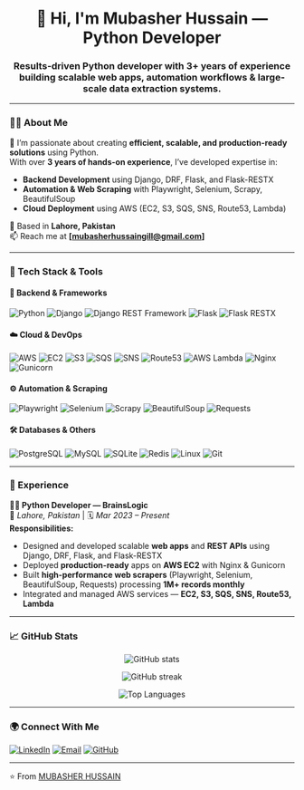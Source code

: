 <h1 align="center">👋 Hi, I'm Mubasher Hussain — Python Developer</h1>
<h3 align="center">Results-driven Python developer with 3+ years of experience building scalable web apps, automation workflows & large-scale data extraction systems.</h3>

---

### 🧑‍💻 About Me  
🚀 I’m passionate about creating **efficient, scalable, and production-ready solutions** using Python.  
With over **3 years of hands-on experience**, I’ve developed expertise in:  
- **Backend Development** using Django, DRF, Flask, and Flask-RESTX  
- **Automation & Web Scraping** with Playwright, Selenium, Scrapy, BeautifulSoup  
- **Cloud Deployment** using AWS (EC2, S3, SQS, SNS, Route53, Lambda)  

📍 Based in **Lahore, Pakistan**  
📫 Reach me at **[mubasherhussaingill@gmail.com]**

---

### 🧰 Tech Stack & Tools  

#### 🔧 Backend & Frameworks  
<p>
  <img src="https://img.shields.io/badge/Python-3776AB?logo=python&logoColor=white" alt="Python"/>
  <img src="https://img.shields.io/badge/Django-092E20?logo=django&logoColor=white" alt="Django"/>
  <img src="https://img.shields.io/badge/DRF-ff1709?logo=django&logoColor=white&label=Django%20REST%20Framework" alt="Django REST Framework"/>
  <img src="https://img.shields.io/badge/Flask-000000?logo=flask&logoColor=white" alt="Flask"/>
  <img src="https://img.shields.io/badge/Flask--RESTX-009688?logo=flask&logoColor=white" alt="Flask RESTX"/>
</p>

#### ☁️ Cloud & DevOps  
<p>
  <img src="https://img.shields.io/badge/AWS-232F3E?logo=amazon-aws&logoColor=white" alt="AWS"/>
  <img src="https://img.shields.io/badge/EC2-FF9900?logo=amazon-aws&logoColor=white" alt="EC2"/>
  <img src="https://img.shields.io/badge/S3-569A31?logo=amazon-s3&logoColor=white" alt="S3"/>
  <img src="https://img.shields.io/badge/SQS-FF4F00?logo=amazon-aws&logoColor=white" alt="SQS"/>
  <img src="https://img.shields.io/badge/SNS-232F3E?logo=amazon-aws&logoColor=white" alt="SNS"/>
  <img src="https://img.shields.io/badge/Route53-FF9900?logo=amazon-aws&logoColor=white" alt="Route53"/>
  <img src="https://img.shields.io/badge/Lambda-FF9900?logo=aws-lambda&logoColor=white" alt="AWS Lambda"/>
  <img src="https://img.shields.io/badge/Nginx-009639?logo=nginx&logoColor=white" alt="Nginx"/>
  <img src="https://img.shields.io/badge/Gunicorn-499848?logo=gunicorn&logoColor=white" alt="Gunicorn"/>
</p>

#### ⚙️ Automation & Scraping  
<p>
  <img src="https://img.shields.io/badge/Playwright-45ba4b?logo=microsoft-edge&logoColor=white" alt="Playwright"/>
  <img src="https://img.shields.io/badge/Selenium-43B02A?logo=selenium&logoColor=white" alt="Selenium"/>
  <img src="https://img.shields.io/badge/Scrapy-60A839?logo=scrapy&logoColor=white" alt="Scrapy"/>
  <img src="https://img.shields.io/badge/BeautifulSoup-4B8BBE?logo=python&logoColor=white" alt="BeautifulSoup"/>
  <img src="https://img.shields.io/badge/Requests-20232A?logo=python&logoColor=white" alt="Requests"/>
</p>

#### 🛠️ Databases & Others  
<p>
  <img src="https://img.shields.io/badge/PostgreSQL-336791?logo=postgresql&logoColor=white" alt="PostgreSQL"/>
  <img src="https://img.shields.io/badge/MySQL-4479A1?logo=mysql&logoColor=white" alt="MySQL"/>
  <img src="https://img.shields.io/badge/SQLite-003B57?logo=sqlite&logoColor=white" alt="SQLite"/>
  <img src="https://img.shields.io/badge/Redis-DC382D?logo=redis&logoColor=white" alt="Redis"/>
  <img src="https://img.shields.io/badge/Linux-FCC624?logo=linux&logoColor=black" alt="Linux"/>
  <img src="https://img.shields.io/badge/Git-F05032?logo=git&logoColor=white" alt="Git"/>
</p>

---

### 💼 Experience  

**👨‍💻 Python Developer — BrainsLogic**  
📍 *Lahore, Pakistan* | 🗓 *Mar 2023 – Present*  
**Responsibilities:**  
- Designed and developed scalable **web apps** and **REST APIs** using Django, DRF, Flask, and Flask-RESTX  
- Deployed **production-ready** apps on **AWS EC2** with Nginx & Gunicorn  
- Built **high-performance web scrapers** (Playwright, Selenium, BeautifulSoup, Requests) processing **1M+ records monthly**  
- Integrated and managed AWS services — **EC2, S3, SQS, SNS, Route53, Lambda**

---

### 📈 GitHub Stats  
<p align="center">
  <img src="https://github-readme-stats.vercel.app/api?username=mubasher95&show_icons=true&theme=radical" alt="GitHub stats" />
</p>

<p align="center">
  <img src="https://github-readme-streak-stats.herokuapp.com/?user=mubasher95&theme=radical" alt="GitHub streak" />
</p>

<p align="center">
  <img src="https://github-readme-stats.vercel.app/api/top-langs/?username=mubasher95&layout=compact&theme=radical" alt="Top Languages" />
</p>

---

### 🌍 Connect With Me  
<p align="left">
  <a href="https://www.linkedin.com/in/mubasher-hussain/" target="_blank"><img src="https://img.shields.io/badge/LinkedIn-0A66C2?logo=linkedin&logoColor=white" alt="LinkedIn"/></a>
  <a href="mailto:mubasherhussaingill@gmail.com"><img src="https://img.shields.io/badge/Email-D14836?logo=gmail&logoColor=white" alt="Email"/></a>
  <a href="https://github.com/mubasher95"><img src="https://img.shields.io/badge/GitHub-181717?logo=github&logoColor=white" alt="GitHub"/></a>
</p>

---

⭐️ From [MUBASHER HUSSAIN](https://github.com/mubasher95)
